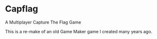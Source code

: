 # Capflag
A Multiplayer Capture The Flag Game


This is a re-make of an old Game Maker game I created many years ago.
